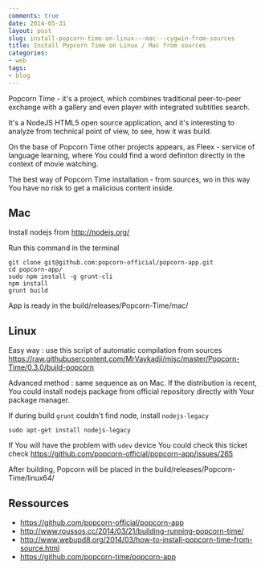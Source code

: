 ```yaml
---
comments: true
date: 2014-05-31
layout: post
slug: install-popcorn-time-on-linux---mac---cygwin-from-sources
title: Install Popcorn Time on Linux / Mac from sources
categories:
- web
tags:
- blog
---
```


Popcorn Time - it's a project, which combines traditional peer-to-peer exchange with a gallery and even player with integrated subtitles search.

It's a NodeJS HTML5 open source application, and it's interesting to analyze from technical point of view, to see, how it was build.

On the base of Popcorn Time other projects appears, as Fleex - service of language learning, where You could find a word definiton directly in the context of movie watching.

The best way of Popcorn Time installation - from sources, wo in this way You have no risk to get a malicious content inside.

## Mac

Install nodejs from http://nodejs.org/

Run this command in the terminal

    git clone git@github.com:popcorn-official/popcorn-app.git
    cd popcorn-app/
    sudo npm install -g grunt-cli
    npm install
    grunt build

App is ready in the build/releases/Popcorn-Time/mac/

## Linux

Easy way : use this script of automatic compilation from sources https://raw.githubusercontent.com/MrVaykadji/misc/master/Popcorn-Time/0.3.0/build-popcorn

Advanced method : same sequence as on Mac. If the distribution is recent, You could install nodejs package from official repository directly with Your package manager.

If during build `grunt` couldn't find node, install `nodejs-legacy`

    sudo apt-get install nodejs-legacy

If You will have the problem with `udev` device You could check this ticket check https://github.com/popcorn-official/popcorn-app/issues/265

After building, Popcorn will be placed in the build/releases/Popcorn-Time/linux64/

## Ressources

* https://github.com/popcorn-official/popcorn-app
* http://www.roussos.cc/2014/03/21/building-running-popcorn-time/
* http://www.webupd8.org/2014/03/how-to-install-popcorn-time-from-source.html
* https://github.com/popcorn-time/popcorn-app

